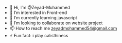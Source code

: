 - 👋 Hi, I’m @Zeyad-Muhammed
- 👀 I’m interested in Front-end
- 🌱 I’m currently learning javascript
- 💞️ I’m looking to collaborate on website project
- 📫 How to reach me zeyadmohammed54@gmail.com
- ⚡ Fun fact: i play calisthinecs

<!---
Zeyad-Muhammed/Zeyad-Muhammed is a ✨ special ✨ repository because its `README.md` (this file) appears on your GitHub profile.
You can click the Preview link to take a look at your changes.
--->

